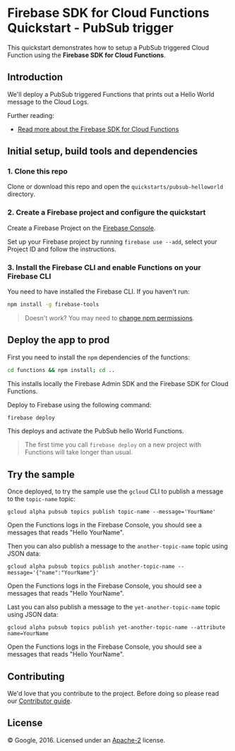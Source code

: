 # Firebase SDK for Cloud Functions Quickstart - PubSub trigger

This quickstart demonstrates how to setup a PubSub triggered Cloud Function using the **Firebase SDK for Cloud Functions**.


## Introduction

We'll deploy a PubSub triggered Functions that prints out a Hello World message to the Cloud Logs.

Further reading:

 - [Read more about the Firebase SDK for Cloud Functions](https://firebase.google.com/docs/functions/)


## Initial setup, build tools and dependencies

### 1. Clone this repo

Clone or download this repo and open the `quickstarts/pubsub-helloworld` directory.


### 2. Create a Firebase project and configure the quickstart

Create a Firebase Project on the [Firebase Console](https://console.firebase.google.com).

Set up your Firebase project by running `firebase use --add`, select your Project ID and follow the instructions.


### 3. Install the Firebase CLI and enable Functions on your Firebase CLI

You need to have installed the Firebase CLI. If you haven't run:

```bash
npm install -g firebase-tools
```

> Doesn't work? You may need to [change npm permissions](https://docs.npmjs.com/getting-started/fixing-npm-permissions).


## Deploy the app to prod

First you need to install the `npm` dependencies of the functions:

```bash
cd functions && npm install; cd ..
```

This installs locally the Firebase Admin SDK and the Firebase SDK for Cloud Functions.

Deploy to Firebase using the following command:

```bash
firebase deploy
```

This deploys and activate the PubSub hello World Functions.

> The first time you call `firebase deploy` on a new project with Functions will take longer than usual.


## Try the sample

Once deployed, to try the sample use the `gcloud` CLI to publish a message to the `topic-name` topic:

```
gcloud alpha pubsub topics publish topic-name --message='YourName'
```

Open the Functions logs in the Firebase Console, you should see a messages that reads "Hello YourName".

Then you can also publish a message to the `another-topic-name` topic using JSON data:

```
gcloud alpha pubsub topics publish another-topic-name --message='{"name":"YourName"}'
```

Open the Functions logs in the Firebase Console, you should see a messages that reads "Hello YourName".

Last you can also publish a message to the `yet-another-topic-name` topic using JSON data:

```
gcloud alpha pubsub topics publish yet-another-topic-name --attribute name=YourName
```

Open the Functions logs in the Firebase Console, you should see a messages that reads "Hello YourName".


## Contributing

We'd love that you contribute to the project. Before doing so please read our [Contributor guide](../../CONTRIBUTING.md).


## License

© Google, 2016. Licensed under an [Apache-2](../../LICENSE) license.
